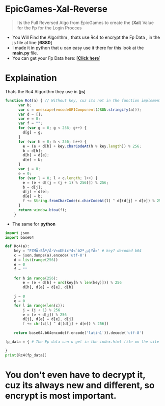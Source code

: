 # EpicGames-Xal-Reverse
> Its the Full Reversed Algo from EpicGames to create the (**Xal**) Value for the Fp for the Login Procces

- You Will Find the Algorithm , thats use Rc4 to encrypt the Fp Data , in the js file at line [**6880**]
- I made it in python that u can easy use it there for this look at the **main.py** file.
- You can get your Fp Data here: [<a href="https://h9nt.github.io/EpicGames-Xal-Reverse/">**Click here**</a>]

# Explaination

Thats the Rc4 Algorithm they use in [**js**]
```js
function Rc4(a) { // Without key, cuz its not in the function implemented, but u will find it in the js file at line (6817)
      var b;
      var c = unescape(encodeURIComponent(JSON.stringify(a)));
      var d = [];
      var e = 0;
      var f = "";
      for (var g = 0; g < 256; g++) {
        d[g] = g;
      }
      for (var h = 0; h < 256; h++) {
        e = (e + d[h] + key.charCodeAt(h % key.length)) % 256;
        b = d[h];
        d[h] = d[e];
        d[e] = b;
      }
      var j = 0;
      e = 0;
      for (var l = 0; l < c.length; l++) {
        e = (e + d[(j = (j + 1) % 256)]) % 256;
        b = d[j];
        d[j] = d[e];
        d[e] = b;
        f += String.fromCharCode(c.charCodeAt(l) ^ d[(d[j] + d[e]) % 256]);
      }
      return window.btoa(f);
    }

```

- The same for **python**
```python
import json
import base64

def Rc4(a):
    key = "FZMÃ›SÃª/Â·V«xÞhí¢³4<`ô2ª,µ¦YÃ»" # key? decoded b64
    c = json.dumps(a).encode('utf-8')
    d = list(range(256))
    e = 0
    f = ""
    
    for h in range(256):
        e = (e + d[h] + ord(key[h % len(key)])) % 256
        d[h], d[e] = d[e], d[h]
    
    j = 0
    e = 0
    for l in range(len(c)):
        j = (j + 1) % 256
        e = (e + d[j]) % 256
        d[j], d[e] = d[e], d[j]
        f += chr(c[l] ^ d[(d[j] + d[e]) % 256])
    
    return base64.b64encode(f.encode('latin1')).decode('utf-8')

fp_data = { # The Fp data can u get in the index.html file on the site that i made

}
print(Rc4(fp_data))
```
# You don't even have to decrypt it, cuz its always new and different, so encrypt is most important.

